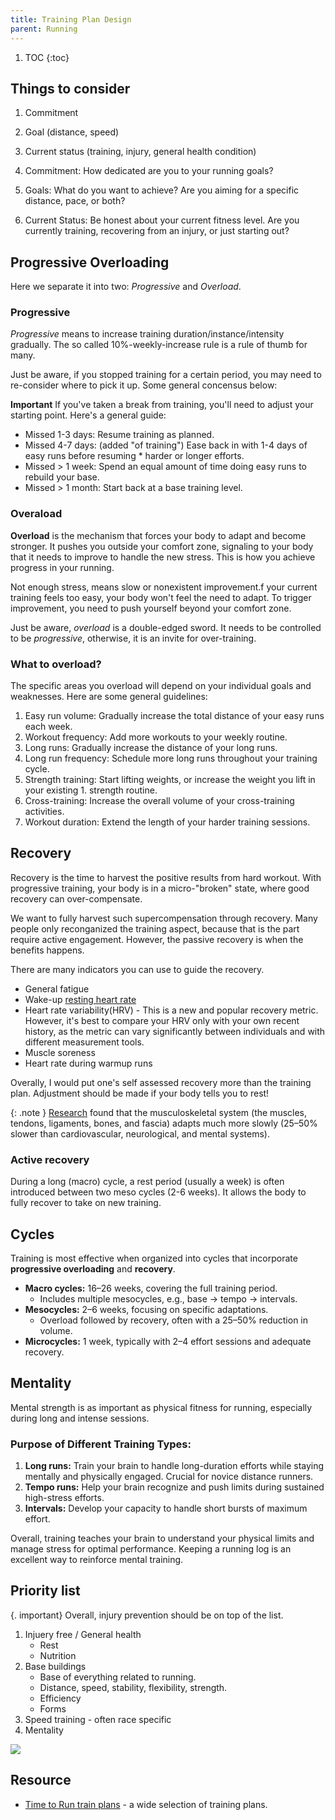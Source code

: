 ```yaml
---
title: Training Plan Design
parent: Running
---
```


1. TOC
{:toc}

## Things to consider

1. Commitment
1. Goal (distance, speed)
1. Current status (training, injury, general health condition)

1. Commitment: How dedicated are you to your running goals?
1. Goals: What do you want to achieve? Are you aiming for a specific distance, pace, or both?
1. Current Status: Be honest about your current fitness level. Are you currently training, recovering from an injury, or just starting out?

## Progressive Overloading

Here we separate it into two: *Progressive* and *Overload*.

### Progressive

*Progressive* means to increase training duration/instance/intensity gradually. The so called 10%-weekly-increase rule is a rule of thumb for many.

Just be aware, if you stopped training for a certain period, you may need to re-consider where to pick it up. Some general concensus below:

**Important** If you've taken a break from training, you'll need to adjust your starting point. Here's a general guide:

* Missed 1-3 days: Resume training as planned.
* Missed 4-7 days: (added "of training") Ease back in with 1-4 days of easy runs before resuming * harder or longer efforts.
* Missed > 1 week: Spend an equal amount of time doing easy runs to rebuild your base.
* Missed > 1 month: Start back at a base training level.

### Overaload

**Overload** is the mechanism that forces your body to adapt and become stronger. It pushes you outside your comfort zone, signaling to your body that it needs to improve to handle the new stress. This is how you achieve progress in your running.

Not enough stress, means slow or nonexistent improvement.f your current training feels too easy, your body won't feel the need to adapt. To trigger improvement, you need to push yourself beyond your comfort zone.

Just be aware, *overload* is a double-edged sword. It needs to be controlled to be *progressive*, otherwise, it is an invite for over-training.

### What to overload?

The specific areas you overload will depend on your individual goals and weaknesses. Here are some general guidelines:

1. Easy run volume: Gradually increase the total distance of your easy runs each week.
1. Workout frequency: Add more workouts to your weekly routine.
1. Long runs: Gradually increase the distance of your long runs.
1. Long run frequency: Schedule more long runs throughout your training cycle.
1. Strength training: Start lifting weights, or increase the weight you lift in your existing 1. strength routine.
1. Cross-training: Increase the overall volume of your cross-training activities.
1. Workout duration: Extend the length of your harder training sessions.

## Recovery

Recovery is the time to harvest the positive results from hard workout. With progressive training, your body is in a micro-"broken" state, where good recovery can over-compensate.

We want to fully harvest such supercompensation through recovery. Many people only reconganized the training aspect, because that is the part require active engagement. However, the passive recovery is when the benefits happens.

There are many indicators you can use to guide the recovery.

* General fatigue
* Wake-up [resting heart rate](../heart_rate/#resting-heart-rate)
* Heart rate variability(HRV) - This is a new and popular recovery metric. However, it's best to compare your HRV only with your own recent history, as the metric can vary significantly between individuals and with different measurement tools.
* Muscle soreness
* Heart rate during warmup runs

Overally, I would put one's self assessed recovery more than the training plan. Adjustment should be made if your body tells you to rest!

{: .note }
[Research](https://www.mcmillanrunning.com/the-most-important-training-lesson/) found that the musculoskeletal system (the muscles, tendons, ligaments, bones, and fascia) adapts much more slowly (25–50% slower than cardiovascular, neurological, and mental systems).

### Active recovery

During a long (macro) cycle, a rest period (usually a week) is often introduced between two meso cycles (2-6 weeks). It allows the body to fully recover to take on new training.

## Cycles

Training is most effective when organized into cycles that incorporate **progressive overloading** and **recovery**.

* **Macro cycles:** 16–26 weeks, covering the full training period.
  * Includes multiple mesocycles, e.g., base → tempo → intervals.
* **Mesocycles:** 2–6 weeks, focusing on specific adaptations.
  * Overload followed by recovery, often with a 25–50% reduction in volume.
* **Microcycles:** 1 week, typically with 2–4 effort sessions and adequate recovery.

## Mentality

Mental strength is as important as physical fitness for running, especially during long and intense sessions.

### Purpose of Different Training Types:

1. **Long runs:** Train your brain to handle long-duration efforts while staying mentally and physically engaged. Crucial for novice distance runners.
1. **Tempo runs:** Help your brain recognize and push limits during sustained high-stress efforts.
1. **Intervals:** Develop your capacity to handle short bursts of maximum effort.


Overall, training teaches your brain to understand your physical limits and manage stress for optimal performance. Keeping a running log is an excellent way to reinforce mental training.


## Priority list

{. important}
Overall, injury prevention should be on top of the list.

1. Injuery free / General health
    * Rest
    * Nutrition
1. Base buildings
    * Base of everything related to running.
    * Distance, speed, stability, flexibility, strength.
    * Efficiency
    * Forms
1. Speed training - often race specific
1. Mentality

<img src="https://docs.google.com/drawings/d/e/2PACX-1vQu7oJ4mgo_vTfl25uydfEplGj54e5PIvKvClfXcm3vFmIC1yrUTmnyLQeeALX02_fUU7WgQe1YgO96/pub?w=960&amp;h=720">

## Resource

* [Time to Run train plans](https://www.codyhoover.com/time-to-run/) - a wide selection of training plans.
